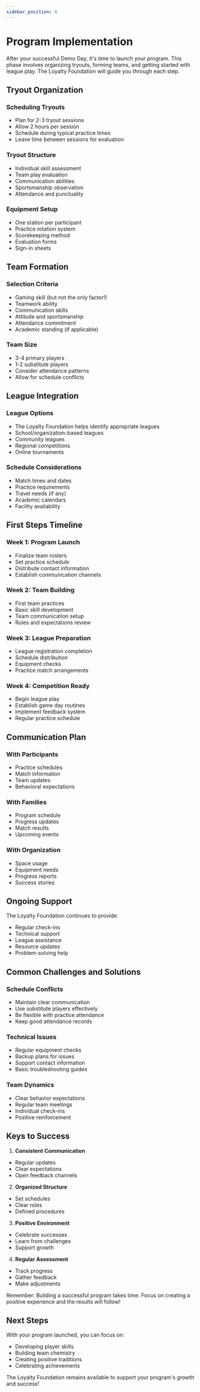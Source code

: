 ```yaml
---
sidebar_position: 6
---
```


# Program Implementation

After your successful Demo Day, it's time to launch your program. This phase involves organizing tryouts, forming teams, and getting started with league play. The Loyalty Foundation will guide you through each step.

## Tryout Organization

### Scheduling Tryouts
- Plan for 2-3 tryout sessions
- Allow 2 hours per session
- Schedule during typical practice times
- Leave time between sessions for evaluation

### Tryout Structure
- Individual skill assessment
- Team play evaluation
- Communication abilities
- Sportsmanship observation
- Attendance and punctuality

### Equipment Setup
- One station per participant
- Practice rotation system
- Scorekeeping method
- Evaluation forms
- Sign-in sheets

## Team Formation

### Selection Criteria
- Gaming skill (but not the only factor!)
- Teamwork ability
- Communication skills
- Attitude and sportsmanship
- Attendance commitment
- Academic standing (if applicable)

### Team Size
- 3-4 primary players
- 1-2 substitute players
- Consider attendance patterns
- Allow for schedule conflicts

## League Integration

### League Options
- The Loyalty Foundation helps identify appropriate leagues
- School/organization-based leagues
- Community leagues
- Regional competitions
- Online tournaments

### Schedule Considerations
- Match times and dates
- Practice requirements
- Travel needs (if any)
- Academic calendars
- Facility availability

## First Steps Timeline

### Week 1: Program Launch
- Finalize team rosters
- Set practice schedule
- Distribute contact information
- Establish communication channels

### Week 2: Team Building
- First team practices
- Basic skill development
- Team communication setup
- Rules and expectations review

### Week 3: League Preparation
- League registration completion
- Schedule distribution
- Equipment checks
- Practice match arrangements

### Week 4: Competition Ready
- Begin league play
- Establish game day routines
- Implement feedback system
- Regular practice schedule

## Communication Plan

### With Participants
- Practice schedules
- Match information
- Team updates
- Behavioral expectations

### With Families
- Program schedule
- Progress updates
- Match results
- Upcoming events

### With Organization
- Space usage
- Equipment needs
- Progress reports
- Success stories

## Ongoing Support

The Loyalty Foundation continues to provide:
- Regular check-ins
- Technical support
- League assistance
- Resource updates
- Problem-solving help

## Common Challenges and Solutions

### Schedule Conflicts
- Maintain clear communication
- Use substitute players effectively
- Be flexible with practice attendance
- Keep good attendance records

### Technical Issues
- Regular equipment checks
- Backup plans for issues
- Support contact information
- Basic troubleshooting guides

### Team Dynamics
- Clear behavior expectations
- Regular team meetings
- Individual check-ins
- Positive reinforcement

## Keys to Success

1. **Consistent Communication**
  - Regular updates
  - Clear expectations
  - Open feedback channels

2. **Organized Structure**
  - Set schedules
  - Clear roles
  - Defined procedures

3. **Positive Environment**
  - Celebrate successes
  - Learn from challenges
  - Support growth

4. **Regular Assessment**
  - Track progress
  - Gather feedback
  - Make adjustments

Remember: Building a successful program takes time. Focus on creating a positive experience and the results will follow!

## Next Steps

With your program launched, you can focus on:
- Developing player skills
- Building team chemistry
- Creating positive traditions
- Celebrating achievements

The Loyalty Foundation remains available to support your program's growth and success!